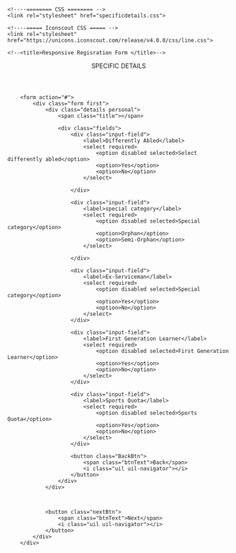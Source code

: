 <!DOCTYPE html>
<!--=== Coding by CodingLab | www.codinglabweb.com === -->
<html lang="en">
<head>
    <meta charset="UTF-8">
    <meta http-equiv="X-UA-Compatible" content="IE=edge">
    <meta name="viewport" content="width=device-width, initial-scale=1.0">
    
    <!----======== CSS ======== -->
    <link rel="stylesheet" href="specificdetails.css">
     
    <!----===== Iconscout CSS ===== -->
    <link rel="stylesheet" href="https://unicons.iconscout.com/release/v4.0.0/css/line.css">

    <!--<title>Responsive Regisration Form </title>--> 
</head>
<body>
    <div class="container">
        <header>SPECIFIC DETAILS</header>

        <form action="#">
            <div class="form first">
                <div class="details personal">
                    <span class="title"></span>

                    <div class="fields">
                        <div class="input-field">
                            <label>Differently Abled</label>
                            <select required>
                                <option disabled selected>Select differently abled</option>
                                <option>Yes</option>
                                <option>No</option>
                            </select>
                           
                        </div>

                        <div class="input-field">
                            <label>special category</label>
                            <select required>
                                <option disabled selected>Special category</option>
                                <option>Orphan</option>
                                <option>Semi-Orphan</option>
                            </select>

                        </div>

                        <div class="input-field">
                            <label>Ex-Serviceman</label>
                            <select required>
                                <option disabled selected>Special category</option>
                                <option>Yes</option>
                                <option>No</option>
                            </select>
                        </div>

                        <div class="input-field">
                            <label>First Generation Learner</label>
                            <select required>
                                <option disabled selected>First Generation Learner</option>
                                <option>Yes</option>
                                <option>No</option>
                            </select>
                        </div>

                        <div class="input-field">
                            <label>Sports Quota</label>
                            <select required>
                                <option disabled selected>Sports Quota</option>
                                <option>Yes</option>
                                <option>No</option>
                            </select>
                        </div>

                        <button class="BackBtn">
                            <span class="btnText">Back</span>
                            <i class="uil uil-navigator"></i>
                        </button>
                    </div> 
                </div>


                    
                <button class="nextBtn">
                    <span class="btnText">Next</span>
                    <i class="uil uil-navigator"></i>
                </button>
            </div> 
        </div>
                                    
<!--<script src="script.js"></script>-->
</body>
</html>

